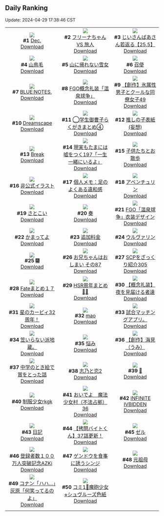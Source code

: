 ## Daily Ranking
Update: 2024-04-29 17:38:46 CST

|      |      |      |
| :----: | :----: | :----: |
| ![](https://i.pixiv.re/c/240x480/img-master/img/2024/04/27/00/00/30/118184485_p0_master1200.jpg)<br>**#1** [Dec.](https://www.pixiv.net/artworks/118184485)<br>[Download](https://i.pixiv.re/img-original/img/2024/04/27/00/00/30/118184485_p0.jpg) | ![](https://i.pixiv.re/c/240x480/img-master/img/2024/04/27/00/00/05/118184336_p0_master1200.jpg)<br>**#2** [フリーナちゃん VS 旅人](https://www.pixiv.net/artworks/118184336)<br>[Download](https://i.pixiv.re/img-original/img/2024/04/27/00/00/05/118184336_p0.png) | ![](https://i.pixiv.re/c/240x480/img-master/img/2024/04/27/10/58/08/118194963_p0_master1200.jpg)<br>**#3** [じいさんばあさん若返る【25.5】](https://www.pixiv.net/artworks/118194963)<br>[Download](https://i.pixiv.re/img-original/img/2024/04/27/10/58/08/118194963_p0.png) |
| ![](https://i.pixiv.re/c/240x480/img-master/img/2024/04/27/00/00/29/118184477_p0_master1200.jpg)<br>**#4** [山鳥毛](https://www.pixiv.net/artworks/118184477)<br>[Download](https://i.pixiv.re/img-original/img/2024/04/27/00/00/29/118184477_p0.png) | ![](https://i.pixiv.re/c/240x480/img-master/img/2024/04/27/13/30/50/118198061_p0_master1200.jpg)<br>**#5** [山に帰れない雪女](https://www.pixiv.net/artworks/118198061)<br>[Download](https://i.pixiv.re/img-original/img/2024/04/27/13/30/50/118198061_p0.jpg) | ![](https://i.pixiv.re/c/240x480/img-master/img/2024/04/27/22/55/23/118213080_p0_master1200.jpg)<br>**#6** [召使](https://www.pixiv.net/artworks/118213080)<br>[Download](https://i.pixiv.re/img-original/img/2024/04/27/22/55/23/118213080_p0.jpg) |
| ![](https://i.pixiv.re/c/240x480/img-master/img/2024/04/27/21/46/16/118210670_p0_master1200.jpg)<br>**#7** [BLUE:NOTES.](https://www.pixiv.net/artworks/118210670)<br>[Download](https://i.pixiv.re/img-original/img/2024/04/27/21/46/16/118210670_p0.jpg) | ![](https://i.pixiv.re/c/240x480/img-master/img/2024/04/27/00/01/11/118184614_p0_master1200.jpg)<br>**#8** [FGO概念礼装「温泉球争」](https://www.pixiv.net/artworks/118184614)<br>[Download](https://i.pixiv.re/img-original/img/2024/04/27/00/01/11/118184614_p0.png) | ![](https://i.pixiv.re/c/240x480/img-master/img/2024/04/28/00/02/11/118215636_p0_master1200.jpg)<br>**#9** [【創作】氷属性男子とクールな同僚女子49](https://www.pixiv.net/artworks/118215636)<br>[Download](https://i.pixiv.re/img-original/img/2024/04/28/00/02/11/118215636_p0.jpg) |
| ![](https://i.pixiv.re/c/240x480/img-master/img/2024/04/27/18/04/59/118203998_p0_master1200.jpg)<br>**#10** [Dreamscape](https://www.pixiv.net/artworks/118203998)<br>[Download](https://i.pixiv.re/img-original/img/2024/04/27/18/04/59/118203998_p0.jpg) | ![](https://i.pixiv.re/c/240x480/img-master/img/2024/04/27/16/34/58/118201773_p0_master1200.jpg)<br>**#11** [◯学生御曹子らくがきまとめ④](https://www.pixiv.net/artworks/118201773)<br>[Download](https://i.pixiv.re/img-original/img/2024/04/27/16/34/58/118201773_p0.png) | ![](https://i.pixiv.re/c/240x480/img-master/img/2024/04/27/20/39/33/118208424_p0_master1200.jpg)<br>**#12** [推しの子表紙(妄想)](https://www.pixiv.net/artworks/118208424)<br>[Download](https://i.pixiv.re/img-original/img/2024/04/27/20/39/33/118208424_p0.jpg) |
| ![](https://i.pixiv.re/c/240x480/img-master/img/2024/04/28/01/23/09/118218187_p0_master1200.jpg)<br>**#13** [Break](https://www.pixiv.net/artworks/118218187)<br>[Download](https://i.pixiv.re/img-original/img/2024/04/28/01/23/09/118218187_p0.png) | ![](https://i.pixiv.re/c/240x480/img-master/img/2024/04/28/18/00/08/118235954_p0_master1200.jpg)<br>**#14** [現実もたまには嘘をつく197「一生一緒にいるよ」](https://www.pixiv.net/artworks/118235954)<br>[Download](https://i.pixiv.re/img-original/img/2024/04/28/18/00/08/118235954_p0.jpg) | ![](https://i.pixiv.re/c/240x480/img-master/img/2024/04/27/00/23/36/118185486_p0_master1200.jpg)<br>**#15** [子供たちとお散歩](https://www.pixiv.net/artworks/118185486)<br>[Download](https://i.pixiv.re/img-original/img/2024/04/27/00/23/36/118185486_p0.jpg) |
| ![](https://i.pixiv.re/c/240x480/img-master/img/2024/04/28/17/11/53/118234753_p0_master1200.jpg)<br>**#16** [非公式イラスト](https://www.pixiv.net/artworks/118234753)<br>[Download](https://i.pixiv.re/img-original/img/2024/04/28/17/11/53/118234753_p0.jpg) | ![](https://i.pixiv.re/c/240x480/img-master/img/2024/04/27/06/00/08/118190769_p0_master1200.jpg)<br>**#17** [個人メモ：足のよくある違和感](https://www.pixiv.net/artworks/118190769)<br>[Download](https://i.pixiv.re/img-original/img/2024/04/27/06/00/08/118190769_p0.jpg) | ![](https://i.pixiv.re/c/240x480/img-master/img/2024/04/27/00/57/37/118186417_p0_master1200.jpg)<br>**#18** [アベンチュリン](https://www.pixiv.net/artworks/118186417)<br>[Download](https://i.pixiv.re/img-original/img/2024/04/27/00/57/37/118186417_p0.jpg) |
| ![](https://i.pixiv.re/c/240x480/img-master/img/2024/04/27/00/40/05/118185980_p0_master1200.jpg)<br>**#19** [さとこい](https://www.pixiv.net/artworks/118185980)<br>[Download](https://i.pixiv.re/img-original/img/2024/04/27/00/40/05/118185980_p0.jpg) | ![](https://i.pixiv.re/c/240x480/img-master/img/2024/04/27/04/30/03/118189937_p0_master1200.jpg)<br>**#20** [奏](https://www.pixiv.net/artworks/118189937)<br>[Download](https://i.pixiv.re/img-original/img/2024/04/27/04/30/03/118189937_p0.png) | ![](https://i.pixiv.re/c/240x480/img-master/img/2024/04/28/00/01/30/118215570_p0_master1200.jpg)<br>**#21** [FGO「温泉球争」衣装デザイン](https://www.pixiv.net/artworks/118215570)<br>[Download](https://i.pixiv.re/img-original/img/2024/04/28/00/01/30/118215570_p0.jpg) |
| ![](https://i.pixiv.re/c/240x480/img-master/img/2024/04/27/09/48/16/118184422_p0_master1200.jpg)<br>**#22** [かまってよ](https://www.pixiv.net/artworks/118184422)<br>[Download](https://i.pixiv.re/img-original/img/2024/04/27/09/48/16/118184422_p0.jpg) | ![](https://i.pixiv.re/c/240x480/img-master/img/2024/04/27/04/45/19/118190053_p0_master1200.jpg)<br>**#23** [追加料金](https://www.pixiv.net/artworks/118190053)<br>[Download](https://i.pixiv.re/img-original/img/2024/04/27/04/45/19/118190053_p0.jpg) | ![](https://i.pixiv.re/c/240x480/img-master/img/2024/04/28/00/00/24/118215387_p0_master1200.jpg)<br>**#24** [ウルヴァリン](https://www.pixiv.net/artworks/118215387)<br>[Download](https://i.pixiv.re/img-original/img/2024/04/28/00/00/24/118215387_p0.jpg) |
| ![](https://i.pixiv.re/c/240x480/img-master/img/2024/04/28/03/19/28/118220372_p0_master1200.jpg)<br>**#25** [🎆](https://www.pixiv.net/artworks/118220372)<br>[Download](https://i.pixiv.re/img-original/img/2024/04/28/03/19/28/118220372_p0.jpg) | ![](https://i.pixiv.re/c/240x480/img-master/img/2024/04/27/12/55/26/118197328_p0_master1200.jpg)<br>**#26** [お兄ちゃんはおしまい その87](https://www.pixiv.net/artworks/118197328)<br>[Download](https://i.pixiv.re/img-original/img/2024/04/27/12/55/26/118197328_p0.png) | ![](https://i.pixiv.re/c/240x480/img-master/img/2024/04/27/21/00/19/118209132_p0_master1200.jpg)<br>**#27** [SCPをざっくり紹介305](https://www.pixiv.net/artworks/118209132)<br>[Download](https://i.pixiv.re/img-original/img/2024/04/27/21/00/19/118209132_p0.jpg) |
| ![](https://i.pixiv.re/c/240x480/img-master/img/2024/04/27/19/38/47/118206604_p0_master1200.jpg)<br>**#28** [Fateまとめ１７](https://www.pixiv.net/artworks/118206604)<br>[Download](https://i.pixiv.re/img-original/img/2024/04/27/19/38/47/118206604_p0.jpg) | ![](https://i.pixiv.re/c/240x480/img-master/img/2024/04/28/22/04/51/118243782_p0_master1200.jpg)<br>**#29** [HSR周年まとめ📸🎉](https://www.pixiv.net/artworks/118243782)<br>[Download](https://i.pixiv.re/img-original/img/2024/04/28/22/04/51/118243782_p0.png) | ![](https://i.pixiv.re/c/240x480/img-master/img/2024/04/27/16/22/04/118201512_p0_master1200.jpg)<br>**#30** [【概念礼装】夜を見届ける者達](https://www.pixiv.net/artworks/118201512)<br>[Download](https://i.pixiv.re/img-original/img/2024/04/27/16/22/04/118201512_p0.png) |
| ![](https://i.pixiv.re/c/240x480/img-master/img/2024/04/27/00/03/03/118184775_p0_master1200.jpg)<br>**#31** [星のカービィ32周年！](https://www.pixiv.net/artworks/118184775)<br>[Download](https://i.pixiv.re/img-original/img/2024/04/27/00/03/03/118184775_p0.jpg) | ![](https://i.pixiv.re/c/240x480/img-master/img/2024/04/27/11/58/15/118196060_p0_master1200.jpg)<br>**#32** [mao](https://www.pixiv.net/artworks/118196060)<br>[Download](https://i.pixiv.re/img-original/img/2024/04/27/11/58/15/118196060_p0.jpg) | ![](https://i.pixiv.re/c/240x480/img-master/img/2024/04/27/02/21/53/118188328_p0_master1200.jpg)<br>**#33** [試合マッチングアプリ。](https://www.pixiv.net/artworks/118188328)<br>[Download](https://i.pixiv.re/img-original/img/2024/04/27/02/21/53/118188328_p0.jpg) |
| ![](https://i.pixiv.re/c/240x480/img-master/img/2024/04/27/12/00/11/118192898_p0_master1200.jpg)<br>**#34** [笠いらない派地蔵。](https://www.pixiv.net/artworks/118192898)<br>[Download](https://i.pixiv.re/img-original/img/2024/04/27/12/00/11/118192898_p0.jpg) | ![](https://i.pixiv.re/c/240x480/img-master/img/2024/04/28/12/36/44/118228776_p0_master1200.jpg)<br>**#35** [悩み](https://www.pixiv.net/artworks/118228776)<br>[Download](https://i.pixiv.re/img-original/img/2024/04/28/12/36/44/118228776_p0.png) | ![](https://i.pixiv.re/c/240x480/img-master/img/2024/04/28/20/05/39/118239599_p0_master1200.jpg)<br>**#36** [【創作】海見（うみ）](https://www.pixiv.net/artworks/118239599)<br>[Download](https://i.pixiv.re/img-original/img/2024/04/28/20/05/39/118239599_p0.png) |
| ![](https://i.pixiv.re/c/240x480/img-master/img/2024/04/28/12/38/21/118228810_p0_master1200.jpg)<br>**#37** [中学のとき絵で賞をとった話](https://www.pixiv.net/artworks/118228810)<br>[Download](https://i.pixiv.re/img-original/img/2024/04/28/12/38/21/118228810_p0.jpg) | ![](https://i.pixiv.re/c/240x480/img-master/img/2024/04/28/00/29/49/118216581_p0_master1200.jpg)<br>**#38** [志乃と恋2](https://www.pixiv.net/artworks/118216581)<br>[Download](https://i.pixiv.re/img-original/img/2024/04/28/00/29/49/118216581_p0.jpg) | ![](https://i.pixiv.re/c/240x480/img-master/img/2024/04/27/16/59/43/118202264_p0_master1200.jpg)<br>**#39** [🌟](https://www.pixiv.net/artworks/118202264)<br>[Download](https://i.pixiv.re/img-original/img/2024/04/27/16/59/43/118202264_p0.png) |
| ![](https://i.pixiv.re/c/240x480/img-master/img/2024/04/27/17/11/24/118202605_p0_master1200.jpg)<br>**#40** [制服少女rkgk](https://www.pixiv.net/artworks/118202605)<br>[Download](https://i.pixiv.re/img-original/img/2024/04/27/17/11/24/118202605_p0.png) | ![](https://i.pixiv.re/c/240x480/img-master/img/2024/04/27/15/29/25/118200401_p0_master1200.jpg)<br>**#41** [おいでよ　魔法少女村（不法占拠）36](https://www.pixiv.net/artworks/118200401)<br>[Download](https://i.pixiv.re/img-original/img/2024/04/27/15/29/25/118200401_p0.png) | ![](https://i.pixiv.re/c/240x480/img-master/img/2024/04/27/04/44/17/118190045_p0_master1200.jpg)<br>**#42** [INFINITE ⅣBIDDEN](https://www.pixiv.net/artworks/118190045)<br>[Download](https://i.pixiv.re/img-original/img/2024/04/27/04/44/17/118190045_p0.jpg) |
| ![](https://i.pixiv.re/c/240x480/img-master/img/2024/04/28/18/14/10/118236459_p0_master1200.jpg)<br>**#43** [日記](https://www.pixiv.net/artworks/118236459)<br>[Download](https://i.pixiv.re/img-original/img/2024/04/28/18/14/10/118236459_p0.png) | ![](https://i.pixiv.re/c/240x480/img-master/img/2024/04/28/12/00/18/118227896_p0_master1200.jpg)<br>**#44** [【拷問バイトくん】37話更新！](https://www.pixiv.net/artworks/118227896)<br>[Download](https://i.pixiv.re/img-original/img/2024/04/28/12/00/18/118227896_p0.jpg) | ![](https://i.pixiv.re/c/240x480/img-master/img/2024/04/27/00/09/03/118185013_p0_master1200.jpg)<br>**#45** [ゼル](https://www.pixiv.net/artworks/118185013)<br>[Download](https://i.pixiv.re/img-original/img/2024/04/27/00/09/03/118185013_p0.png) |
| ![](https://i.pixiv.re/c/240x480/img-master/img/2024/04/28/00/00/36/118215451_p0_master1200.jpg)<br>**#46** [登録者数１００万人突破記念AZKi](https://www.pixiv.net/artworks/118215451)<br>[Download](https://i.pixiv.re/img-original/img/2024/04/28/00/00/36/118215451_p0.jpg) | ![](https://i.pixiv.re/c/240x480/img-master/img/2024/04/27/15/57/17/118200994_p0_master1200.jpg)<br>**#47** [ゲンドウを食事に誘うシンジ](https://www.pixiv.net/artworks/118200994)<br>[Download](https://i.pixiv.re/img-original/img/2024/04/27/15/57/17/118200994_p0.jpg) | ![](https://i.pixiv.re/c/240x480/img-master/img/2024/04/28/00/11/11/118216006_p0_master1200.jpg)<br>**#48** [元祖母](https://www.pixiv.net/artworks/118216006)<br>[Download](https://i.pixiv.re/img-original/img/2024/04/28/00/11/11/118216006_p0.jpg) |
| ![](https://i.pixiv.re/c/240x480/img-master/img/2024/04/27/12/00/24/118196184_p0_master1200.jpg)<br>**#49** [コナン「ハハ…」灰原「何笑ってるのよ」](https://www.pixiv.net/artworks/118196184)<br>[Download](https://i.pixiv.re/img-original/img/2024/04/27/12/00/24/118196184_p0.jpg) | ![](https://i.pixiv.re/c/240x480/img-master/img/2024/04/27/00/00/30/118184482_p0_master1200.jpg)<br>**#50** [コミ1🍟魔砲少女⭐︎シュヴルーズ色紙](https://www.pixiv.net/artworks/118184482)<br>[Download](https://i.pixiv.re/img-original/img/2024/04/27/00/00/30/118184482_p0.jpg) |
|      |
